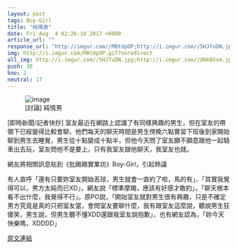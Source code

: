 ```yaml
---
layout: post
tags: Boy-Girl
title: "純情男"
date: Fri Aug  4 02:26:10 2017 +0800
article_url: ""
response_url: "http://imgur.com//MBtdpOP;http://i.imgur.com//5HJfuDN.jpg;http://i.imgur.com//dNkBXsm.jpg"
img: http://i.imgur.com/MBtdpOP.gif?noredirect
all_img: http://i.imgur.com//5HJfuDN.jpg;http://i.imgur.com//dNkBXsm.jpg
push: 36
boo: 2
neutral: 17
---
```


<figure>
<img src="http://i.imgur.com/MBtdpOP.gif?noredirect" alt="image">
<figcaption>
[討論] 純情男
</figcaption>
</figure>



[即時新聞/記者快抄] 室友最近在網路上認識了有同樣興趣的男生，但在室友的帶領下已經變得比較會聊，他們每天的聊天時間是男生傍晚六點實習下班後到家開始聊到男生去睡覺，男生從十點變成十點半，但他今天問了室友願不願意跟他一起騎車出去玩，室友問他不是要上，只有我室友跟他聊天，我室友也就。

網友將相關訊息貼到《批踢踢實業坊》Boy-Girl，引起熱議

有人直呼「還有只要妳室友開始丟球，男生就會一直約了啦，馬的有」、「其實我覺得可以，男方太純而已XD」，網友說「標準摩羯，應該有好感才敢約」，「聊天根本看不出什麼，我覺得不行」。原PO說，「開始室友就對男生很有興趣，只是不確定男方究竟是真的只把室友當，會問室友要聊什麼，我有跟室友這麼說，聽說男生狂傻笑，男生說，但男生聽不懂XDD還跟我室友說抱歉」，也有網友認為，「妳今天快樂嗎，XDDDD」

<a href = "https://www.ptt.cc/bbs/Boy-Girl/M.1501784772.A.A73.html">原文連結</a>

